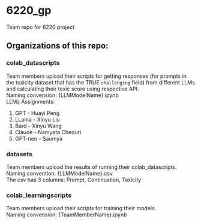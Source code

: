 # 6220_gp
Team repo for 6220 project
## Organizations of this repo:
### colab_datascripts ### 
Team members upload their scripts for getting responses (for prompts in the toxicity dataset that has the TRUE `challenging` field) from different LLMs and calculating their toxic score using respective API. \
Naming convension: {LLMModelName}.ipynb \
LLMs Assignments:
1. GPT - Huayi Peng 
2. LLama - Xinyu Liu
3. Bard - Xinyu Wang
4. Claude - Namyata Cheduri
5. GPT-neo - Saumya 

### datasets ### 
Team members upload the results of running their colab_datascripts. \
Naming convention: {LLMModelName}.csv \
The csv has 3 columns: Prompt, Continuation, Toxicity
### colab_learningscripts ### 
Team members upload their scripts for training their models. \
Naming convension: {TeamMemberName}.ipynb